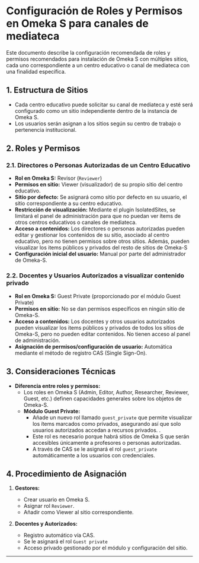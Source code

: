 # Configuración de Roles y Permisos en Omeka S para canales de mediateca
Este documento describe la configuración recomendada de roles y permisos recomendados para instalación de Omeka S con múltiples sitios, cada uno correspondiente a un centro educativo o canal de mediateca con una finalidad específica. 

## 1. Estructura de Sitios

- Cada centro educativo puede solicitar su canal de mediateca y esté será configurado como un sitio independiente dentro de la instancia de Omeka S.
- Los usuarios serán asignan a los sitios según su centro de trabajo o pertenencia institucional.

## 2. Roles y Permisos

### 2.1. Directores o Personas Autorizadas de un Centro Educativo
- **Rol en Omeka S:** Revisor (`Reviewer`)
- **Permisos en sitio:** Viewer (visualizador) de su propio sitio del centro educativo.
- **Sitio por defecto:** Se asignará como sitio por defecto en su usuario, el sitio correspondiente a su centro educativo.
- **Restricción de visualización:** Mediante el plugin IsolatedSites, se limitará el panel de administración para que no puedan ver ítems de otros centros educativos o canales de mediateca.
- **Acceso a contenidos:** Los directores o personas autorizadas pueden editar y gestionar los contenidos de su sitio, asociado al centro educativo, pero no tienen permisos sobre otros sitios. Además, pueden visualizar los items públicos y privados del resto de sitios de Omeka-S
- **Configuración inicial del usuario:** Manual por parte del administrador de Omeka-S.

### 2.2. Docentes y Usuarios Autorizados a visualizar contenido privado

- **Rol en Omeka S:** Guest Private (proporcionado por el módulo Guest Private)
- **Permisos en sitio:** No se dan permisos específicos en ningún sitio de Omeka-S. 
- **Acceso a contenidos:** Los docentes y otros usuarios autorizados pueden visualizar los items públicos y privados de todos los sitios de Omeka-S, pero no pueden editar contenidos. No tienen acceso al panel de administración.
- **Asignación de permisos/configuración de usuario:** Automática mediante el método de registro CAS (Single Sign-On).

## 3. Consideraciones Técnicas

- **Diferencia entre roles y permisos:**  
    - Los roles en Omeka S (Admin, Editor, Author, Researcher, Reviewer, Guest, etc.) definen capacidades generales sobre los objetos de Omeka-S.
    - **Módulo Guest Private:**   
        - Añade un nuevo rol llamado `guest_private` que permite visualizar los ítems marcados como privados, asegurando así que solo usuarios autorizados accedan a recursos privados. .
        - Este rol es necesario porque habrá sitios de Omeka S que serán accesibles únicamente a profesores o personas autorizadas.
        - A través de CAS se le asignará el rol `guest_private` automáticamente a los usuarios con credenciales.

## 4. Procedimiento de Asignación

1. **Gestores:**  
     - Crear usuario en Omeka S.
     - Asignar rol `Reviewer`.
     - Añadir como Viewer al sitio correspondiente.

2. **Docentes y Autorizados:**  
     - Registro automático vía CAS.
     - Se le asignará el rol `Guest private`
     - Acceso privado gestionado por el módulo y configuración del sitio.

---